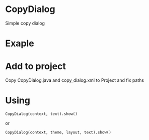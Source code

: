 # CopyDialog
Simple copy dialog

# Exaple



# Add to project
Copy CopyDialog.java and copy_dialog.xml to Project and fix paths

# Using
	CopyDialog(context, text).show()
or

	CopyDialog(context, theme, layout, text).show()
